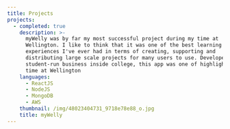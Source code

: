 ```yaml
---
title: Projects
projects:
  - completed: true
    description: >-
      myWelly was by far my most successful project during my time at
      Wellington. I like to think that it was one of the best learning
      experiences I've ever had in terms of creating, supporting and
      distributing large scale projects for many users to use. Developed by a
      student-run business inside college, this app was one of highlights of my
      time at Wellington
    languages:
      - ReactJS
      - NodeJS
      - MongoDB
      - AWS
    thumbnail: /img/48023404731_9718e78e88_o.jpg
    title: myWelly
---
```


